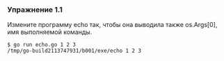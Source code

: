 ### Упражнение 1.1

Измените программу echo так, чтобы она выводила также os.Args[0],
имя выполняемой команды.

```shell
$ go run echo.go 1 2 3
/tmp/go-build2113747931/b001/exe/echo 1 2 3
```
